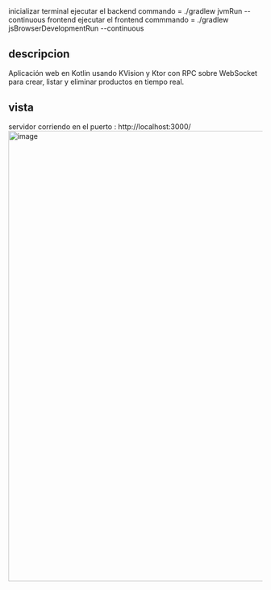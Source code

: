 ##
inicializar
terminal ejecutar el backend  commando = ./gradlew jvmRun --continuous 
frontend ejecutar el frontend commmando = ./gradlew jsBrowserDevelopmentRun --continuous


## descripcion
Aplicación web en Kotlin usando KVision y Ktor con RPC sobre WebSocket para crear, listar y eliminar productos en tiempo real.

## vista
servidor corriendo en el puerto : http://localhost:3000/     
<img width="1916" height="893" alt="image" src="https://github.com/user-attachments/assets/5784f4dd-fc24-4904-ab95-74ab71f2d953" />

